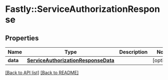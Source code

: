 # Fastly::ServiceAuthorizationResponse

## Properties

| Name | Type | Description | Notes |
| ---- | ---- | ----------- | ----- |
| **data** | [**ServiceAuthorizationResponseData**](ServiceAuthorizationResponseData.md) |  | [optional] |

[[Back to API list]](../../README.md#endpoints) [[Back to README]](../../README.md)

